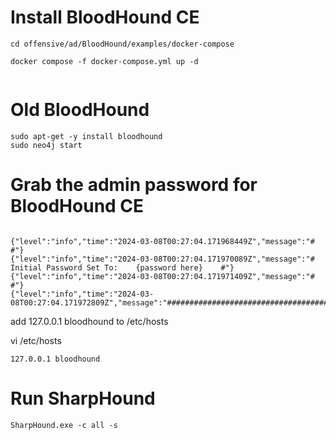 # Install BloodHound CE
```
cd offensive/ad/BloodHound/examples/docker-compose

docker compose -f docker-compose.yml up -d


```

# Old BloodHound

```
sudo apt-get -y install bloodhound
sudo neo4j start
```
# Grab the admin password for BloodHound CE
```

{"level":"info","time":"2024-03-08T00:27:04.171968449Z","message":"#                                                                 #"}
{"level":"info","time":"2024-03-08T00:27:04.171970089Z","message":"# Initial Password Set To:    {password here}    #"}
{"level":"info","time":"2024-03-08T00:27:04.171971409Z","message":"#                                                                 #"}
{"level":"info","time":"2024-03-08T00:27:04.171972809Z","message":"###################################################################"}
```


add 127.0.0.1 bloodhound to /etc/hosts

vi /etc/hosts
```
127.0.0.1 bloodhound
```


# Run SharpHound
```
SharpHound.exe -c all -s
```